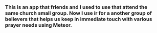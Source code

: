 ### This is an app that friends and I used to use that attend the same church small group. Now I use ir for a another group of believers that helps us keep in immediate touch with various prayer needs using Meteor.
